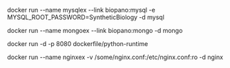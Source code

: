 docker run --name mysqlex --link biopano:mysql -e MYSQL_ROOT_PASSWORD=SyntheticBiology -d mysql

docker run --name mongoex --link biopano:mongo -d mongo

docker run -d -p 8080 dockerfile/python-runtime

docker run --name nginxex -v /some/nginx.conf:/etc/nginx.conf:ro -d nginx